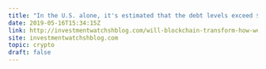 ```yaml
---
title: "In the U.S. alone, it's estimated that the debt levels exceed $25 trillion. However, the threats of a monetary collapse do not appear to be ringing any alarm bells in the financial markets. We should levarage the instability in the finance world to spread the word about cryptocurrencies."
date: 2019-05-16T15:34:15Z
link: http://investmentwatchshblog.com/will-blockchain-transform-how-we-store-value?utm_medium=RSS&utm_source=hune
site: investmentwatchshblog.com
topic: crypto
draft: false
---
```

